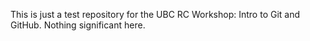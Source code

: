This is just a test repository for the UBC RC Workshop: Intro to Git and GitHub.
Nothing significant here.
